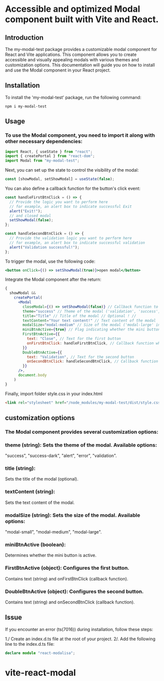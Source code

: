 # Accessible and optimized Modal component built with Vite and React.


## Introduction

The my-modal-test package provides a customizable modal component for React and Vite applications. This component allows you to create accessible and visually appealing modals with various themes and customization options. This documentation will guide you on how to install and use the Modal component in your React project.

## Installation

To install the 'my-modal-test' package, run the following command:

```shell
npm i my-modal-test
```

## Usage

### To use the Modal component, you need to import it along with other necessary dependencies:


```js
import React, { useState } from "react";
import { createPortal } from "react-dom";
import Modal from "my-modal-test";
```

Next, you can set up the state to control the visibility of the modal:

```js
const [showModal, setShowModal] = useState(false);
```

You can also define a callback function for the button's click event:

```js
const handleFirstBtnClick = () => {
  // Provide the logic you want to perform here
  // for example, an alert box to indicate successful Exit
  alert("Exit!");
  // and closed modal
  setShowModal(false);
};

const handleSecondBtnClick = () => {
  // Provide the validation logic you want to perform here
  // for example, an alert box to indicate successful validation
  alert("Validation successful!");
};
```

To trigger the modal, use the following code:

```jsx
<button onClick={() => setShowModal(true)}>open modal</button>
```

Integrate the Modal component after the return:

```jsx
{
  showModal &&
    createPortal(
      <Modal
        closeModal={() => setShowModal(false)} // Callback function to close the modal
        theme="success" // Theme of the modal ('validation', 'success', 'success-dark', 'alert', 'error')
        title="Title" // Title of the modal // Optional ! //
        textContent="Your text content!" // Text content of the modal
        modalSize="modal-medium" // Size of the modal ('modal-large' in this case)
        miniBtnActive={true} // Flag indicating whether the mini button is active // true or false
        FirstBtnActive={{
          text: "Close", // Text for the first button
          onFirstBtnClick: handleFirstBtnClick, // Callback function when the first button is clicked
        }}
        DoubleBtnActive={{
          text: "Validation", // Text for the second button
          onSecondBtnClick: handleSecondBtnClick, // Callback function when the second button is clicked
        }}
      />,
      document.body
    )
}
```
Finally, import folder style.css in your index.html

```html
<link rel="stylesheet" href="/node_modules/my-modal-test/dist/style.css" />
```

## customization options

### The Modal component provides several customization options:

### theme (string): Sets the theme of the modal. Available options: 
"success", "success-dark", "alert", "error", "validation".
### title (string): 
Sets the title of the modal (optional).
### textContent (string): 
Sets the text content of the modal.
### modalSize (string): Sets the size of the modal. Available options:
 "modal-small", "modal-medium", "modal-large".
### miniBtnActive (boolean): 
Determines whether the mini button is active.
### FirstBtnActive (object): Configures the first button. 
Contains text (string) and onFirstBtnClick (callback function).
### DoubleBtnActive (object): Configures the second button.
 Contains text (string) and onSecondBtnClick (callback function).

## Issue

If you encounter an error (ts(7016)) during installation, follow these steps:

1./ Create an index.d.ts file at the root of your project.
2/. Add the following line to the index.d.ts file:

```ts
declare module "react-modalisa";
```

# vite-react-modal
